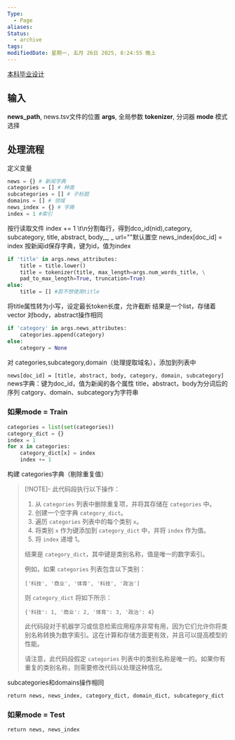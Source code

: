 ```yaml
---
Type:
  - Page
aliases: 
Status:
  - archive
tags: 
modifiedDate: 星期一, 五月 26日 2025, 8:24:55 晚上
---
```

[本科毕业设计](本科毕业设计.md)

## 输入

**news_path**, news.tsv文件的位置
**args**,  全局参数
**tokenizer**, 分词器
**mode** 模式选择

## 处理流程

定义变量

```python
news = {} # 新闻字典
categories = [] # 种类
subcategories = [] # 子标题
domains = [] # 领域
news_index = {} # 字典
index = 1 #索引
```

按行读取文件
index += 1
\\t\\n分割每行，得到dco_id(nid),category, subcategory, title, abstract, body,\_, \_
url=""默认置空
news_index[doc_id] = index 按新闻id保存字典，键为id，值为index

```python
if 'title' in args.news_attributes:
    title = title.lower()
    title = tokenizer(title, max_length=args.num_words_title, \
    pad_to_max_length=True, truncation=True)
else:
    title = [] #若不想使用title
```

将title属性转为小写，设定最长token长度，允许截断
结果是一个list，存储着vector
对body，abstract操作相同

```python
if 'category' in args.news_attributes:
    categories.append(category)
else:
    category = None
```

对 categories,subcategory,domain（处理提取域名），添加到列表中

`news[doc_id] = [title, abstract, body, category, domain, subcategory]`
news字典：键为doc_id，值为新闻的各个属性
title，abstract，body为分词后的序列
catgory、domain、subcategory为字符串

### 如果mode = Train

```python
categories = list(set(categories))
category_dict = {}
index = 1
for x in categories:
    category_dict[x] = index
    index += 1
```

构建 categories字典（剔除重复值）

> [!NOTE]-
> 此代码段执行以下操作：
> 
> 1. 从 `categories` 列表中删除重复项，并将其存储在 `categories` 中。
> 2. 创建一个空字典 `category_dict`。
> 3. 遍历 `categories` 列表中的每个类别 `x`。
> 4. 将类别 `x` 作为键添加到 `category_dict` 中，并将 `index` 作为值。
> 5. 将 `index` 递增 1。
> 
> 结果是 `category_dict`，其中键是类别名称，值是唯一的数字索引。
> 
> 例如，如果 `categories` 列表包含以下类别：
>
> ```
> ['科技', '商业', '体育', '科技', '政治']
> ```
>
> 则 `category_dict` 将如下所示：
>
> ```
> {'科技': 1, '商业': 2, '体育': 3, '政治': 4}
> ```
>
> 此代码段对于机器学习或信息检索应用程序非常有用，因为它们允许你将类别名称转换为数字索引。这在计算和存储方面更有效，并且可以提高模型的性能。
> 
> 请注意，此代码段假定 `categories` 列表中的类别名称是唯一的。如果你有重复的类别名称，则需要修改代码以处理这种情况。

subcategories和domains操作相同

`return news, news_index, category_dict, domain_dict, subcategory_dict`

### 如果mode = Test

`return news, news_index`
